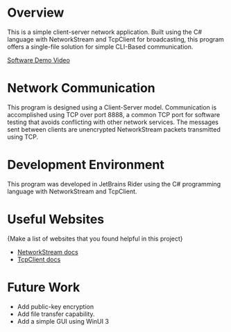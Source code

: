 # Overview

This is a simple client-server network application. Built using the C# language with NetworkStream
and TcpClient for broadcasting, this program offers a single-file solution for simple CLI-Based
communication.

[Software Demo Video](http://youtube.link.goes.here)

# Network Communication

This program is designed using a Client-Server model. Communication is accomplished using TCP over
port 8888, a common TCP port for software testing that avoids conflicting with other network services.
The messages sent between clients are unencrypted NetworkStream packets transmitted using TCP.

# Development Environment

This program was developed in JetBrains Rider using the C# programming language with NetworkStream
and TcpClient.

# Useful Websites

{Make a list of websites that you found helpful in this project}
* [NetworkStream docs](https://learn.microsoft.com/en-us/dotnet/api/system.net.sockets.networkstream?view=net-9.0)
* [TcpClient docs](https://learn.microsoft.com/en-us/dotnet/api/system.net.sockets.tcpclient?view=net-9.0)

# Future Work

* Add public-key encryption
* Add file transfer capability.
* Add a simple GUI using WinUI 3
